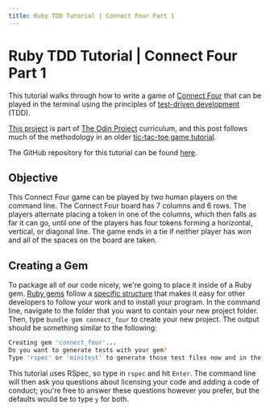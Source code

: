 ```yaml
---
title: Ruby TDD Tutorial | Connect Four Part 1
---
```


# Ruby TDD Tutorial | Connect Four Part 1

This tutorial walks through how to write a game of [Connect Four](https://en.wikipedia.org/wiki/Connect_Four) that can be played in the terminal using the principles of [test-driven development](https://en.wikipedia.org/wiki/Test-driven_development) (TDD). 

[This project](https://www.theodinproject.com/courses/ruby-programming/lessons/testing-your-ruby-code?ref=lnav) is part of [The Odin Project](https://www.theodinproject.com) curriculum, and this post follows much of the methodology in an older [tic-tac-toe game tutorial](https://codequizzes.wordpress.com/2013/10/25/creating-a-tic-tac-toe-game-with-ruby/).

The GitHub repository for this tutorial can be found [here](https://github.com/leila-alderman/connect_four).

## Objective

This Connect Four game can be played by two human players on the command line. The Connect Four board has 7 columns and 6 rows. The players alternate placing a token in one of the columns, which then falls as far it can go, until one of the players has four tokens forming a horizontal, vertical, or diagonal line. The game ends in a tie if neither player has won and all of the spaces on the board are taken. 

## Creating a Gem

To package all of our code nicely, we're going to place it inside of a Ruby gem. [Ruby gems](https://rubygems.org/) follow a [specific structure](https://en.wikipedia.org/wiki/RubyGems#Structure_of_a_gem) that makes it easy for other developers to follow your work and to install your program. In the command line, navigate to the folder that you want to contain your new project folder. Then, type `bundle gem connect_four` to create your new project. The output should be something similar to the following: 

~~~bash
Creating gem 'connect_four'...
Do you want to generate tests with your gem?
Type 'rspec' or 'minitest' to generate those test files now and in the future. rspec/minitest/(none):
~~~

This tutorial uses RSpec, so type in `rspec` and hit `Enter`. The command line will then ask you questions about licensing your code and adding a code of conduct; you're free to answer these questions however you prefer, but the defaults would be to type `y` for both.






